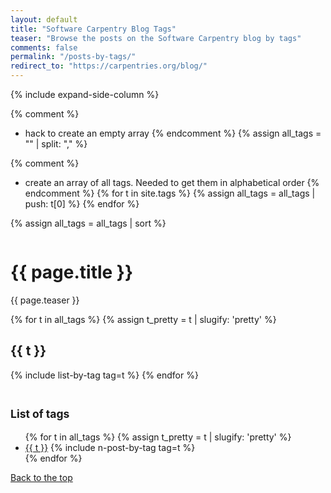 ```yaml
---
layout: default
title: "Software Carpentry Blog Tags"
teaser: "Browse the posts on the Software Carpentry blog by tags"
comments: false
permalink: "/posts-by-tags/"
redirect_to: "https://carpentries.org/blog/"
---
```


{% include expand-side-column %}

{% comment %}
* hack to create an empty array
{% endcomment %}
{% assign all_tags = "" | split: "," %}

{% comment %}
* create an array of all tags. Needed to get them in alphabetical order
{% endcomment %}
{% for t in site.tags %}
{% assign all_tags = all_tags | push: t[0]  %}
{% endfor %}

{% assign all_tags = all_tags | sort %}

<div class="row t30">

<div class="medium-8 column list-posts">

  <div itemprop="name">
  <h1>{{ page.title }}</h1>
  </div>

  <p class="teaser" itemprop="description">
    {{ page.teaser }}
  </p>

{% for t in all_tags %}
{% assign t_pretty = t | slugify: 'pretty' %}
<h2 id="blog-tag-{{ t_pretty }}">{{ t }}</h2>

{% include list-by-tag tag=t %}
{% endfor %}
</div>

<div class="medium-4 column list-tags">
<h2><small>List of tags</small></h2>
<ul>
{% for t in all_tags %}
{% assign t_pretty = t | slugify: 'pretty' %}
<li><a href="#blog-tag-{{t_pretty}}">{{ t }}</a> {% include n-post-by-tag tag=t %}</li>
{% endfor %}
</ul>

<div style="position: sticky; top: 4rem;">
  <a href="#top-of-page"><i class="fas fa-chevron-up"></i> Back to the top</a>
</div>


</div>

</div>
